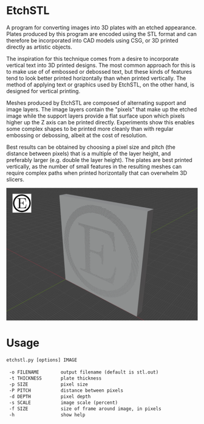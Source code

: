 # EtchSTL

A program for converting images into 3D plates with an etched appearance. Plates produced by this program are encoded using the STL format and can therefore be incorporated into CAD models using CSG, or 3D printed directly as artistic objects.

The inspiration for this technique comes from a desire to incorporate vertical text into 3D printed designs. The most common approach for this is to make use of of embossed or debossed text, but these kinds of features tend to look better printed horizontally than when printed vertically. The method of applying text or graphics used by EtchSTL, on the other hand, is designed for vertical printing.

Meshes produced by EtchSTL are composed of alternating support and image layers. The image layers contain the "pixels" that make up the etched image while the support layers provide a flat surface upon which pixels higher up the Z axis can be printed directly. Experiments show this enables some complex shapes to be printed more cleanly than with regular embossing or debossing, albeit at the cost of resolution.

Best results can be obtained by choosing a pixel size and pitch (the distance between pixels) that is a multiple of the layer height, and preferably larger (e.g. double the layer height). The plates are best printed vertically, as the number of small features in the resulting meshes can require complex paths when printed horizontally that can overwhelm 3D slicers.

![output example](example1.png)

# Usage

```
etchstl.py [options] IMAGE

 -o FILENAME        output filename (default is stl.out)
 -t THICKNESS       plate thickness
 -p SIZE            pixel size
 -P PITCH           distance between pixels
 -d DEPTH           pixel depth
 -s SCALE           image scale (percent)
 -f SIZE            size of frame around image, in pixels
 -h                 show help
```